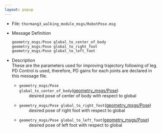 ```yaml
---
layout: popup
---
```


- File: `thormang3_walking_module_msgs/RobotPose.msg`

- Message Definition
    ```c
    geometry_msgs/Pose global_to_center_of_body
    geometry_msgs/Pose global_to_right_foot
    geometry_msgs/Pose global_to_left_foot
    ```

- Description  
These are the parameters used for improving trajectory following of leg.  
PD Control is used, therefore, PD gains for each joints are declared in this message file.  

    * `geometry_msgs/Pose global_to_center_of_body`([geometry_msgs/Pose])  
&emsp;&emsp; desired pose of center of body with respect to global

    * `geometry_msgs/Pose global_to_right_foot`([geometry_msgs/Pose])  
&emsp;&emsp; desired pose of right foot with respect to global

    * `geometry_msgs/Pose global_to_left_foot`([geometry_msgs/Pose])  
&emsp;&emsp; desired pose of left foot with respect to global

[geometry_msgs/Pose]: /docs/en/platform/msgs/geometry_msgs_Pose_msg/#geometry-msgs-pose-msg
